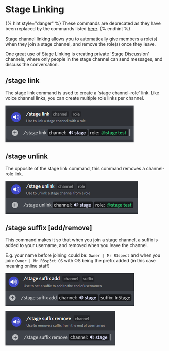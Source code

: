 # Stage Linking

{% hint style="danger" %}
These commands are deprecated as they have been replaced by the commands listed [here](linking-and-unlinking.md).
{% endhint %}

Stage channel linking allows you to automatically give members a role(s) when they join a stage channel, and remove the role(s) once they leave.&#x20;

One great use of Stage Linking is creating private 'Stage Discussion' channels, where only people in the stage channel can send messages, and discuss the conversation.

## /stage link

The stage link command is used to create a 'stage channel-role' link. Like voice channel links, you can create multiple role links per channel.

![](<../../.gitbook/assets/image (26).png>)

## /stage unlink

The opposite of the stage link command, this command removes a channel-role link.

![](<../../.gitbook/assets/image (32).png>)

## /stage suffix \[add/remove]

This command makes it so that when you join a stage channel, a suffix is added to your username, and removed when you leave the channel.

E.g. your name before joining could be: `Owner | Mr R3spect` and when you join: `Owner | Mr R3sp3ct OS` with OS being the prefix added (in this case meaning online staff)

![](<../../.gitbook/assets/image (24).png>)

![](<../../.gitbook/assets/image (17).png>)
